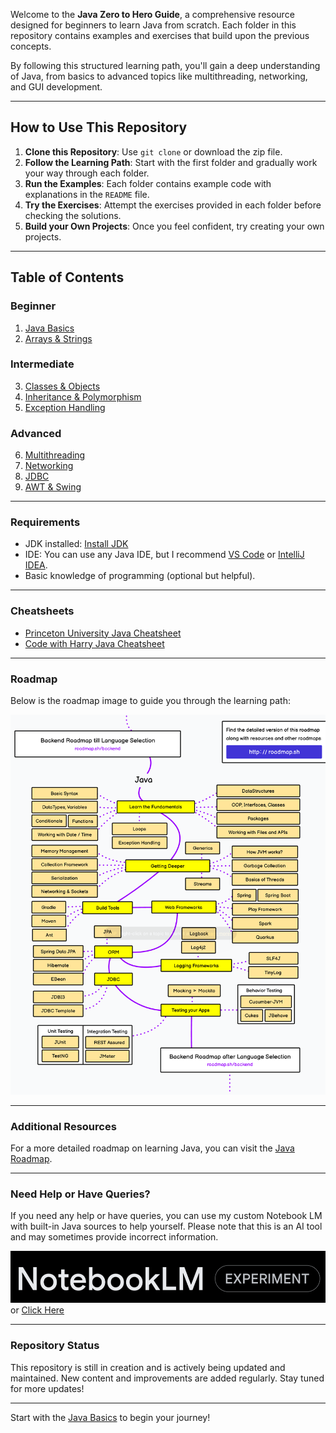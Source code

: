 Welcome to the **Java Zero to Hero Guide**, a comprehensive resource designed for beginners to learn Java from scratch. Each folder in this repository contains examples and exercises that build upon the previous concepts.

By following this structured learning path, you'll gain a deep understanding of Java, from basics to advanced topics like multithreading, networking, and GUI development.

---

## How to Use This Repository
1. **Clone this Repository**: Use `git clone` or download the zip file.
2. **Follow the Learning Path**: Start with the first folder and gradually work your way through each folder.
3. **Run the Examples**: Each folder contains example code with explanations in the `README` file.
4. **Try the Exercises**: Attempt the exercises provided in each folder before checking the solutions.
5. **Build your Own Projects**: Once you feel confident, try creating your own projects.


---

## Table of Contents

### Beginner
1. [Java Basics](Concepts/01_Basics)
2. [Arrays & Strings](Concepts/02_Arrays_Strings)

### Intermediate
3. [Classes & Objects](Concepts/03_Classes_Objects)
4. [Inheritance & Polymorphism](Concepts/04_Inheritance)
5. [Exception Handling](Concepts/05_Exception_Handling)

### Advanced
6. [Multithreading](Concepts/06_Multithreading)
7. [Networking](Concepts/07_Networking)
8. [JDBC](Concepts/08_JDBC)
9. [AWT & Swing](Concepts/09_AWT_Swing)

---

### Requirements
- JDK installed: [Install JDK](https://www.oracle.com/java/technologies/javase-jdk11-downloads.html)
- IDE: You can use any Java IDE, but I recommend [VS Code](https://code.visualstudio.com/) or [IntelliJ IDEA](https://www.jetbrains.com/idea/).
- Basic knowledge of programming (optional but helpful).

---


### Cheatsheets
- [Princeton University Java Cheatsheet](https://introcs.cs.princeton.edu/java/11cheatsheet/)
- [Code with Harry Java Cheatsheet](https://www.codewithharry.com/blogpost/java-cheatsheet/)

---

### Roadmap
Below is the roadmap image to guide you through the learning path:

[![Java Learning Roadmap](Assets/roadmap.sh_java.png)](https://roadmap.sh/java)

---

### Additional Resources
For a more detailed roadmap on learning Java, you can visit the [Java Roadmap](https://roadmap.sh/java).

---

### Need Help or Have Queries?
If you need any help or have queries, you can use my custom Notebook LM with built-in Java sources to help yourself. Please note that this is an AI tool and may sometimes provide incorrect information.

[![Notebook LM](Assets/NBLK.png)](https://notebooklm.google.com/notebook/9acdab30-9f70-4b76-b1c2-dfbdac280416)
or [Click Here](https://notebooklm.google.com/notebook/9acdab30-9f70-4b76-b1c2-dfbdac280416)

---

### Repository Status
This repository is still in creation and is actively being updated and maintained. New content and improvements are added regularly. Stay tuned for more updates!

---

Start with the [Java Basics](Concepts/01_Basics) to begin your journey!